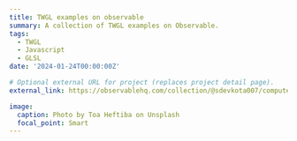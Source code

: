 ```yaml
---
title: TWGL examples on observable
summary: A collection of TWGL examples on Observable.
tags:
  - TWGL
  - Javascript
  - GLSL
date: '2024-01-24T00:00:00Z'

# Optional external URL for project (replaces project detail page).
external_link: https://observablehq.com/collection/@sdevkota007/computer-graphics-rasterization

image:
  caption: Photo by Toa Heftiba on Unsplash
  focal_point: Smart
---
```

